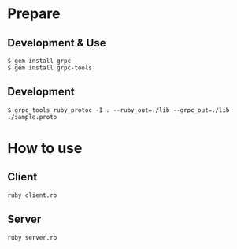 # Prepare
## Development & Use
```
$ gem install grpc
$ gem install grpc-tools
```

## Development
```
$ grpc_tools_ruby_protoc -I . --ruby_out=./lib --grpc_out=./lib ./sample.proto
```

# How to use
## Client
`ruby client.rb`

## Server
`ruby server.rb`